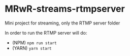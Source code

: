 # MRwR-streams-rtmpserver
Mini project for streaming, only the RTMP server folder

In order to run the RTMP server will do:

- (NPM) `npm run start`
- (YARN) `yarn start`
